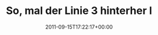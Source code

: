 ---
retweeted: false
source: <a href="http://gowalla.com/" rel="nofollow">Gowalla</a>
entities:
  hashtags: []
  symbols: []
  user_mentions: []
  urls:
  - url: http://t.co/WsLcuQZ4
    expanded_url: http://gowal.la/c/4TZpN
    display_url: gowal.la/c/4TZpN
    indices:
    - '69'
    - '89'
display_text_range:
- '0'
- '89'
favorite_count: '0'
id_str: '114388579093970945'
truncated: false
retweet_count: '0'
id: '114388579093970945'
possibly_sensitive: false
created_at: Thu Sep 15 17:22:17 +0000 2011
favorited: false
full_text: So, mal der Linie 3 hinterher laufen... @ Straßenbahnhof Angerbrücke
lang: de
quote_url: http://gowal.la/c/4TZpN
tags:
- pesos:twitter
date: '2011-09-15T17:22:17+00:00'
src: https://twitter.com/bascht/status/114388579093970945
original_url: https://twitter.com/bascht/status/114388579093970945
type: twitter_tweet
text: So, mal der Linie 3 hinterher laufen... @ Straßenbahnhof Angerbrücke
title: So, mal der Linie 3 hinterher l

---